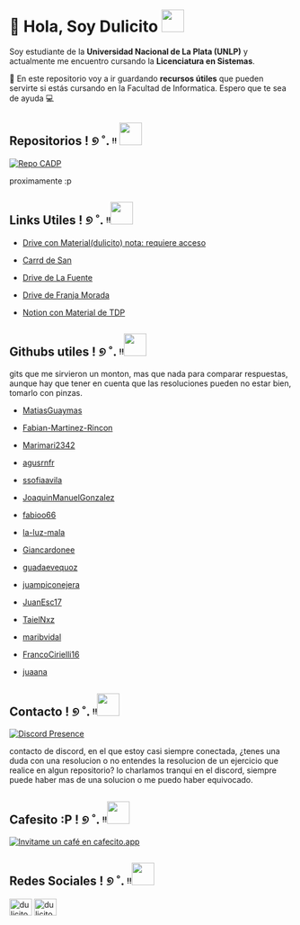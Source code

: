 # 👋 Hola, Soy Dulicito <img src="https://i.pinimg.com/originals/1f/b8/2f/1fb82fd964c6a7a36b4c93fd786cbad4.gif" width="40px" height="40px" />

Soy estudiante de la **Universidad Nacional de La Plata (UNLP)** y actualmente me encuentro cursando la **Licenciatura en Sistemas**.

📁 En este repositorio voy a ir guardando **recursos útiles** que pueden servirte si estás cursando en la Facultad de Informatica.
Espero que te sea de ayuda 💻

## Repositorios ! ୭ ˚. ᵎᵎ <img src="https://i.pinimg.com/736x/d3/48/84/d348849f690a9405e2ef0c9bb8fcd8d4.jpg" width="40px" height="40px" />

[![Repo CADP](https://denvercoder1-github-readme-stats.vercel.app/api/pin/?username=dulicito&repo=Conceptos-de-Algoritmos-Datos-y-Programas-CADP-&theme=react&bg_color=00000000&title_color=9139fa&icon_color=F8D866&hide_border=true&show_icons=false)](https://github.com/dulicito/Conceptos-de-Algoritmos-Datos-y-Programas-CADP-)

proximamente :p

## Links Utiles ! ୭ ˚. ᵎᵎ<img src="https://i.pinimg.com/736x/3d/51/1b/3d511bc51f71c4654b676888110201fc.jpg" width="40px" height="40px" />

* [Drive con Material(dulicito) nota: requiere acceso](https://drive.google.com/drive/folders/1KqKTbVtczbfL66ZwOrqnkN302ywEIEBl?usp=sharing)

* [Carrd de San](https://informaticaconunclick.carrd.co/)

* [Drive de La Fuente](https://drive.google.com/drive/folders/1qd9RpVCq1W7ivdNRD45UG4uP8hdSC_tk)

* [Drive de Franja Morada](https://drive.google.com/drive/folders/1Eye_LHMxAtYJiBa1rTo01trhbX3m7wma)

* [Notion con Material de TDP](https://storm-vicuna-319.notion.site/Taller-de-Programaci-n-c23fc82bd58d4e13b7be5633c655135f)

## Githubs utiles ! ୭ ˚. ᵎᵎ<img src="https://i.pinimg.com/736x/3a/48/a5/3a48a5a23251c8849f9a38a861392849.jpg" width="40px" height="40px" />

gits que me sirvieron un monton, mas que nada para comparar respuestas, aunque hay que tener en cuenta que las resoluciones pueden no estar bien, tomarlo con pinzas.

* [MatiasGuaymas](https://github.com/MatiasGuaymas)

* [Fabian-Martinez-Rincon](https://github.com/Fabian-Martinez-Rincon)

* [Marimari2342](https://github.com/Marimari2342)

* [agusrnfr](https://github.com/agusrnfr)

* [ssofiaavila](https://github.com/ssofiaavila)

* [JoaquinManuelGonzalez](https://github.com/JoaquinManuelGonzalez)

* [fabioo66](https://github.com/fabioo66)

* [la-luz-mala](https://github.com/la-luz-mala)

* [Giancardonee](https://github.com/Giancardonee)

* [guadaevequoz](https://github.com/guadaevequoz)

* [juampiconejera](https://github.com/juampiconejera)

* [JuanEsc17](https://github.com/JuanEsc17)

* [TaielNxz](https://github.com/TaielNxz)

* [maribvidal](https://github.com/maribvidal)

* [FrancoCirielli16](https://github.com/FrancoCirielli16)

* [juaana](https://github.com/juaana)

## Contacto ! ୭ ˚. ᵎᵎ<img src="https://i.pinimg.com/736x/80/ad/66/80ad663e5c06d3d2463f2614fc920d94.jpg" width="40px" height="40px" />


[![Discord Presence](https://lanyard.cnrad.dev/api/760992094206427168?borderRadius=&theme=dark&idleMessage=%E2%80%A7%E2%82%8A%20%E1%B5%8E%E1%B5%8E%20%F0%9F%8D%92%20%E2%8B%85%20%CB%9A%E2%9C%AE&bg=0a113e)](https://discord.com/users/760992094206427168)

contacto de discord, en el que estoy casi siempre conectada, ¿tenes una duda con una resolucion o no entendes la resolucion de un ejercicio que realice en algun repositorio? lo charlamos tranqui en el discord, siempre puede haber mas de una solucion o me puedo haber equivocado.

## Cafesito :P ! ୭ ˚. ᵎᵎ<img src="https://i.pinimg.com/736x/5a/eb/bc/5aebbcaff0c32a3f1d252a94544db7f0.jpg" width="40px" height="40px" />

[![Invitame un café en cafecito.app](https://cdn.cafecito.app/imgs/buttons/button_3.svg)](https://cafecito.app/dulicito)

## Redes Sociales ! ୭ ˚. ᵎᵎ<img src="https://i.pinimg.com/736x/ad/c8/20/adc8209b928703b063a95922c5254f1e.jpg" width="40px" height="40px" />

<p align="left">
<a href="https://instagram.com/dulicito" target="blank"><img align="center" src="https://raw.githubusercontent.com/rahuldkjain/github-profile-readme-generator/master/src/images/icons/Social/instagram.svg" alt="dulicito" height="30" width="40" /></a>
<a href="https://www.youtube.com/@dulicito" target="blank"><img align="center" src="https://raw.githubusercontent.com/rahuldkjain/github-profile-readme-generator/master/src/images/icons/Social/youtube.svg" alt="dulicito" height="30" width="40" /></a>
</p>
